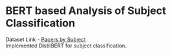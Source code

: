 # BERT based Analysis of Subject Classification
Dataset Link - [Papers by Subject](https://www.kaggle.com/datasets/arplusman/papers-by-subject)
<br>
Implemented DistilBERT for subject classification.
